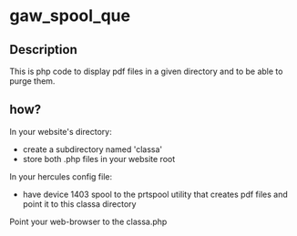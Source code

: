 # gaw_spool_que
## Description
This is php code to display pdf files in a given directory and to be able to purge them.

## how?
In your website's directory:
- create a subdirectory named 'classa'
- store both .php files in your website root

In your hercules config file: 
- have device 1403 spool to the prtspool utility that creates pdf files and point it to this classa directory

Point your web-browser to the classa.php 
